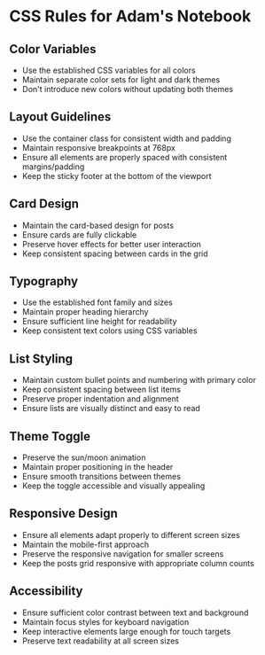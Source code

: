 # CSS Rules for Adam's Notebook

## Color Variables
- Use the established CSS variables for all colors
- Maintain separate color sets for light and dark themes
- Don't introduce new colors without updating both themes

## Layout Guidelines
- Use the container class for consistent width and padding
- Maintain responsive breakpoints at 768px
- Ensure all elements are properly spaced with consistent margins/padding
- Keep the sticky footer at the bottom of the viewport

## Card Design
- Maintain the card-based design for posts
- Ensure cards are fully clickable
- Preserve hover effects for better user interaction
- Keep consistent spacing between cards in the grid

## Typography
- Use the established font family and sizes
- Maintain proper heading hierarchy
- Ensure sufficient line height for readability
- Keep consistent text colors using CSS variables

## List Styling
- Maintain custom bullet points and numbering with primary color
- Keep consistent spacing between list items
- Preserve proper indentation and alignment
- Ensure lists are visually distinct and easy to read

## Theme Toggle
- Preserve the sun/moon animation
- Maintain proper positioning in the header
- Ensure smooth transitions between themes
- Keep the toggle accessible and visually appealing

## Responsive Design
- Ensure all elements adapt properly to different screen sizes
- Maintain the mobile-first approach
- Preserve the responsive navigation for smaller screens
- Keep the posts grid responsive with appropriate column counts

## Accessibility
- Ensure sufficient color contrast between text and background
- Maintain focus styles for keyboard navigation
- Keep interactive elements large enough for touch targets
- Preserve text readability at all screen sizes 